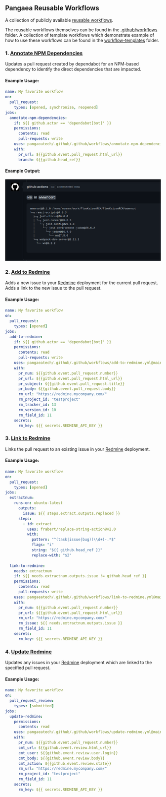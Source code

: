 ## Pangaea Reusable Workflows

A collection of publicly available [reusable workflows](https://docs.github.com/en/actions/using-workflows/reusing-workflows).

The reusable workflows themselves can be found in the [.github/workflows](.github/workflows) folder. A collection of template workflows which demonstrate example of how to use these workflows can be found in the [workflow-templates](./workflow-templates) folder.

### 1. [Annotate NPM Dependencies](.github/workflows/annotate-npm-dependencies.yml)

Updates a pull request created by dependabot for an NPM-based dependency to
identify the direct dependencies that are impacted.

#### Example Usage:

```yaml
name: My favorite workflow
on:
  pull_request:
    types: [opened, synchronize, reopened]
jobs:
  annotate-npm-dependencies:
    if: ${{ github.actor == 'dependabot[bot]' }}
    permissions:
      contents: read
      pull-requests: write
    uses: pangaeatech/.github/.github/workflows/annotate-npm-dependencies.yml@main
    with:
      pr_url: ${{github.event.pull_request.html_url}}
      branch: ${{github.head_ref}}
```

#### Example Output:

![Example Output](images/annotate-npm-dependencies.png)

### 2. [Add to Redmine](.github/workflows/add-to-redmine.yml)

Adds a new issue to your [Redmine](https://redmine.org/) deployment
for the current pull request. Adds a link to the new issue to the pull request.

#### Example Usage:

```yaml
name: My favorite workflow
on:
  pull_request:
    types: [opened]
jobs:
  add-to-redmine:
    if: ${{ github.actor == 'dependabot[bot]' }}
    permissions:
      contents: read
      pull-requests: write
    uses: pangaeatech/.github/.github/workflows/add-to-redmine.yml@main
    with:
      pr_num: ${{github.event.pull_request.number}}
      pr_url: ${{github.event.pull_request.html_url}}
      pr_subject: ${{github.event.pull_request.title}}
      pr_body: ${{github.event.pull_request.body}}
      rm_url: "https://redmine.mycompany.com/"
      rm_project_id: "testproject"
      rm_tracker_id: 13
      rm_version_id: 10
      rm_field_id: 11
    secrets:
      rm_key: ${{ secrets.REDMINE_API_KEY }}
```

### 3. [Link to Redmine](.github/workflows/link-to-redmine.yml)

Links the pull request to an existing issue in your [Redmine](https://redmine.org/) deployment.

#### Example Usage:

```yaml
name: My favorite workflow
on:
  pull_request:
    types: [opened]
jobs:
  extractnum:
    runs-on: ubuntu-latest
      outputs:
        issue: ${{ steps.extract.outputs.replaced }}
      steps:
        - id: extract
          uses: frabert/replace-string-action@v2.0
          with:
            pattern: "^(task|issue|bug)(\\d+)-.*$"
            flags: "i"
            string: "${{ github.head_ref }}"
            replace-with: "$2"

  link-to-redmine:
    needs: extractnum
    if: ${{ needs.extractnum.outputs.issue != github.head_ref }}
    permissions:
      contents: read
      pull-requests: write
    uses: pangaeatech/.github/.github/workflows/link-to-redmine.yml@main
    with:
      pr_num: ${{github.event.pull_request.number}}
      pr_url: ${{github.event.pull_request.html_url}}
      rm_url: "https://redmine.mycompany.com/"
      rm_issue: ${{ needs.extractnum.outputs.issue }}
      rm_field_id: 11
    secrets:
      rm_key: ${{ secrets.REDMINE_API_KEY }}
```

### 4. [Update Redmine](.github/workflows/update-redmine.yml)

Updates any issues in your [Redmine](https://redmine.org/) deployment which are linked to the specified pull request.

#### Example Usage:

```yaml
name: My favorite workflow
on:
  pull_request_review:
    types: [submitted]
jobs:
  update-redmine:
    permissions:
      contents: read
    uses: pangaeatech/.github/.github/workflows/update-redmine.yml@main
    with:
      pr_num: ${{github.event.pull_request.number}}
      cmt_url: ${{github.event.review.html_url}}
      cmt_user: ${{github.event.review.user.login}}
      cmt_body: ${{github.event.review.body}}
      cmt_action: ${{github.event.review.state}}
      rm_url: "https://redmine.mycompany.com/"
      rm_project_id: "testproject"
      rm_field_id: 11
    secrets:
      rm_key: ${{ secrets.REDMINE_API_KEY }}
```

